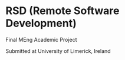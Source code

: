 # RSD (Remote Software Development)
Final MEng Academic Project

Submitted at University of Limerick, Ireland
